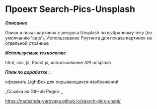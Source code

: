 # Проект Search-Pics-Unsplash

***Описание***

Поиск и показ картинок с ресурса Unsplash по выбранному тегу (по умолчанию 'cats'). Использование Роутинга для показа картинок на отдельной странице



***Используемые технологии:***

html, css, js, React.js, использование API unsplash



***План по доработке :***

оформить LightBox для окрывающихся изображений 



_Ссылка на GitHub Pages: _

https://nadezhda-yarovaya.github.io/search-pics-unspl/
